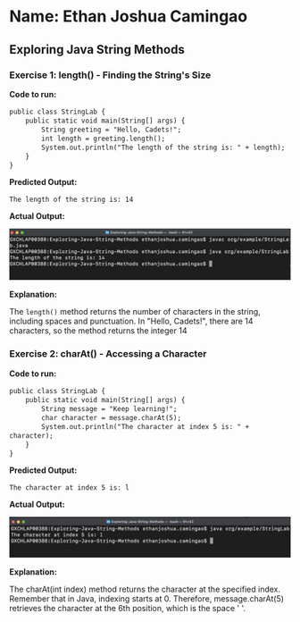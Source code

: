 # Name: Ethan Joshua Camingao
## Exploring Java String Methods


### Exercise 1: length() - Finding the String's Size

**Code to run:**
```
public class StringLab {
    public static void main(String[] args) {
        String greeting = "Hello, Cadets!";
        int length = greeting.length();
        System.out.println("The length of the string is: " + length);
    }
}
```
**Predicted Output:**
```
The length of the string is: 14
```

**Actual Output:**

<img src="https://github.com/ethan-josh/Exploring-Java-String-Methods/blob/main/images/Ex1.png"/>

**Explanation:**

The `length()` method returns the number of characters in the string, including spaces and punctuation. In "Hello, Cadets!", there are 14 characters, so the method returns the integer 14


### Exercise 2: charAt() - Accessing a Character

**Code to run:**
```
public class StringLab {
    public static void main(String[] args) {
        String message = "Keep learning!";
        char character = message.charAt(5);
        System.out.println("The character at index 5 is: " + character);
    }
}
```

**Predicted Output:**
```
The character at index 5 is: l
```

**Actual Output:**

<img src="https://github.com/ethan-josh/Exploring-Java-String-Methods/blob/main/images/Ex2.png"/>

**Explanation:**

The charAt(int index) method returns the character at the specified index. Remember that in Java, indexing starts at 0. Therefore, message.charAt(5) retrieves the character at the 6th position, which is the space ' '.